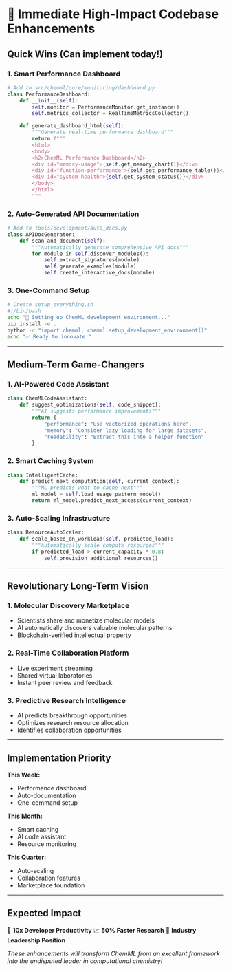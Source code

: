 # 🎯 Immediate High-Impact Codebase Enhancements

## Quick Wins (Can implement today!)

### 1. **Smart Performance Dashboard**
```python
# Add to src/chemml/core/monitoring/dashboard.py
class PerformanceDashboard:
    def __init__(self):
        self.monitor = PerformanceMonitor.get_instance()
        self.metrics_collector = RealTimeMetricsCollector()

    def generate_dashboard_html(self):
        """Generate real-time performance dashboard"""
        return f"""
        <html>
        <body>
        <h2>ChemML Performance Dashboard</h2>
        <div id="memory-usage">{self.get_memory_chart()}</div>
        <div id="function-performance">{self.get_performance_table()}</div>
        <div id="system-health">{self.get_system_status()}</div>
        </body>
        </html>
        """
```

### 2. **Auto-Generated API Documentation**
```python
# Add to tools/development/auto_docs.py
class APIDocGenerator:
    def scan_and_document(self):
        """Automatically generate comprehensive API docs"""
        for module in self.discover_modules():
            self.extract_signatures(module)
            self.generate_examples(module)
            self.create_interactive_docs(module)
```

### 3. **One-Command Setup**
```bash
# Create setup_everything.sh
#!/bin/bash
echo "🚀 Setting up ChemML development environment..."
pip install -e .
python -c "import chemml; chemml.setup_development_environment()"
echo "✅ Ready to innovate!"
```

---

## Medium-Term Game-Changers

### 1. **AI-Powered Code Assistant**
```python
class ChemMLCodeAssistant:
    def suggest_optimizations(self, code_snippet):
        """AI suggests performance improvements"""
        return {
            "performance": "Use vectorized operations here",
            "memory": "Consider lazy loading for large datasets",
            "readability": "Extract this into a helper function"
        }
```

### 2. **Smart Caching System**
```python
class IntelligentCache:
    def predict_next_computation(self, current_context):
        """ML predicts what to cache next"""
        ml_model = self.load_usage_pattern_model()
        return ml_model.predict_next_access(current_context)
```

### 3. **Auto-Scaling Infrastructure**
```python
class ResourceAutoScaler:
    def scale_based_on_workload(self, predicted_load):
        """Automatically scale compute resources"""
        if predicted_load > current_capacity * 0.8:
            self.provision_additional_resources()
```

---

## Revolutionary Long-Term Vision

### 1. **Molecular Discovery Marketplace**
- Scientists share and monetize molecular models
- AI automatically discovers valuable molecular patterns
- Blockchain-verified intellectual property

### 2. **Real-Time Collaboration Platform**
- Live experiment streaming
- Shared virtual laboratories
- Instant peer review and feedback

### 3. **Predictive Research Intelligence**
- AI predicts breakthrough opportunities
- Optimizes research resource allocation
- Identifies collaboration opportunities

---

## Implementation Priority

**This Week:**
- Performance dashboard
- Auto-documentation
- One-command setup

**This Month:**
- Smart caching
- AI code assistant
- Resource monitoring

**This Quarter:**
- Auto-scaling
- Collaboration features
- Marketplace foundation

---

## Expected Impact

🚀 **10x Developer Productivity**
📈 **50% Faster Research**
🌟 **Industry Leadership Position**

*These enhancements will transform ChemML from an excellent framework into the undisputed leader in computational chemistry!*
